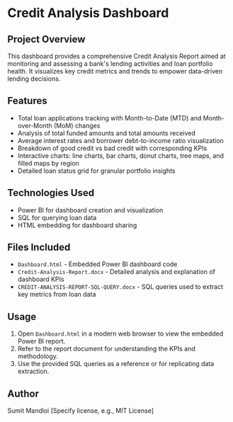 # Credit Analysis Dashboard

## Project Overview
This dashboard provides a comprehensive Credit Analysis Report aimed at monitoring and assessing a bank's lending activities and loan portfolio health. It visualizes key credit metrics and trends to empower data-driven lending decisions.

## Features
- Total loan applications tracking with Month-to-Date (MTD) and Month-over-Month (MoM) changes
- Analysis of total funded amounts and total amounts received
- Average interest rates and borrower debt-to-income ratio visualization
- Breakdown of good credit vs bad credit with corresponding KPIs
- Interactive charts: line charts, bar charts, donut charts, tree maps, and filled maps by region
- Detailed loan status grid for granular portfolio insights

## Technologies Used
- Power BI for dashboard creation and visualization
- SQL for querying loan data
- HTML embedding for dashboard sharing

## Files Included
- `Dashboard.html` - Embedded Power BI dashboard code
- `Credit-Analysis-Report.docx` - Detailed analysis and explanation of dashboard KPIs
- `CREDIT-ANALYSIS-REPORT-SQL-QUERY.docx` - SQL queries used to extract key metrics from loan data

## Usage
1. Open `Dashboard.html` in a modern web browser to view the embedded Power BI report.
2. Refer to the report document for understanding the KPIs and methodology.
3. Use the provided SQL queries as a reference or for replicating data extraction.

## Author
Sumit Mandloi
[Specify license, e.g., MIT License]

